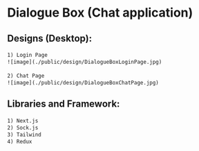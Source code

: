 # Dialogue Box (Chat application)

## Designs (Desktop):

    1) Login Page
    ![image](./public/design/DialogueBoxLoginPage.jpg)

    2) Chat Page
    ![image](./public/design/DialogueBoxChatPage.jpg)

## Libraries and Framework:

    1) Next.js
    2) Sock.js
    3) Tailwind
    4) Redux
